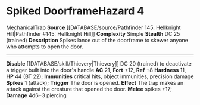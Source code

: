﻿---
ac: '21'
all_resistance: null
complexity: Simple
element: null
fortitude: '+12'
hardness: '11'
hazard_type: Trap
hp: 44 (BT 22)
id: '64'
immunity:
- critical hits
- object immunities
- precision damage
level: '4'
name: Spiked Doorframe
rarity: Common
reflex: '+8'
resistance: null
rus_type_level: null
school: null
source: '[[DATABASE/source/Pathfinder 145. Hellknight Hill|Pathfinder #145: Hellknight
  Hill]]'
trait:
- '[[DATABASE/trait/Mechanical|Mechanical]]'
- '[[DATABASE/trait/Trap|Trap]]'
type: Hazard
weakness: null
will: null

---
# Spiked Doorframe<span class="item-type">Hazard 4</span>

<span class="item-trait">Mechanical</span><span class="item-trait">Trap</span>
**Source** [[DATABASE/source/Pathfinder 145. Hellknight Hill|Pathfinder #145: Hellknight Hill]]
**Complexity** Simple
**Stealth** DC 25 (trained)
**Description** Spikes lance out of the doorframe to skewer anyone who attempts to open the door.

---
**Disable** [[DATABASE/skill/Thievery|Thievery]] DC 20 (trained) to deactivate a trigger built into the door's handle
**AC** 21, **Fort** +12, **Ref** +8
**Hardness** 11, **HP** 44 (BT 22); **Immunities** critical hits, object immunities, precision damage
**Spikes** <span class="action-icon">1</span> (attack); **Trigger** The door is opened. **Effect** The trap makes an attack against the creature that opened the door.
 **Melee** spikes +17; **Damage** 4d6+3 piercing